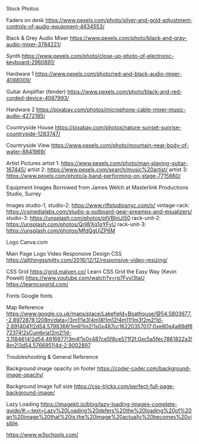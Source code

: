 Stock Photos


Faders on desk
https://www.pexels.com/photo/silver-and-gold-adjustment-controls-of-audio-equipment-4634553/

Black & Grey Audio Mixer
https://www.pexels.com/photo/black-and-gray-audio-mixer-3784221/

Synth
https://www.pexels.com/photo/close-up-photo-of-electronic-keyboard-2960891/

Hardware 1
https://www.pexels.com/photo/red-and-black-audio-mixer-4088009/

Guitar Amplifier (fender)
https://www.pexels.com/photo/black-and-red-corded-device-4087993/

Hardware 2
https://pixabay.com/photos/microphone-cable-mixer-music-audio-4272185/

Countryside House
https://pixabay.com/photos/nature-sunset-sunrise-countryside-1283747/

Countryside View
https://www.pexels.com/photo/mountain-near-body-of-water-8841969/

Artist Pictures
artist 1: https://www.pexels.com/photo/man-playing-guitar-167445/
artist 2: https://www.pexels.com/search/music%20artist/
artist 3: https://www.pexels.com/photo/a-band-performing-on-stage-7715660/


Equipment Images
Borrowed from James Welch at Masterlink Productions Studio, Surrey

Images
studio-1, studio-2: https://www.riftstudiosnyc.com/o/
vintage-rack: https://csmedialabs.com/studio-a-outboard-gear-preamps-and-equalizers/
studio-3: https://unsplash.com/photos/ptVBlniJi50
rack-unit-2: https://unsplash.com/photos/QnWXq1qYFyU
rack-unit-3: https://unsplash.com/photos/MfdQgUjZP6M

Logo
Canva.com



Main Page Logo Video Responsive Design CSS
https://allthingssmitty.com/2016/12/12/responsive-video-resizing/


CSS Grid
https://grid.malven.co/
Learn CSS Grid the Easy Way (Kevin Powell) https://www.youtube.com/watch?v=rg7Fvvl3taU
https://learncssgrid.com/


Fonts
Google fonts

Map Reference
https://www.google.co.uk/maps/place/Lakefield+Boathouse/@54.5803677,-2.8972878,1208m/data=!3m1!1e3!4m18!1m12!4m11!1m3!2m2!1d-2.8914041!2d54.5798366!1m6!1m2!1s0x487cc16220357017:0xe80e4a89df872374!2sCumbria!2m2!1d-3.1184614!2d54.4816677!3m4!1s0x487ce5f8ce571f2f:0xc5a5fec7861822a3!8m2!3d54.5766951!4d-2.9002897





Troubleshooting & General Reference

Background image opacity on footer
https://coder-coder.com/background-image-opacity/

Background Image full size
https://css-tricks.com/perfect-full-page-background-image/

Lazy Loading
https://imagekit.io/blog/lazy-loading-images-complete-guide/#:~:text=Lazy%20Loading%20defers%20the%20loading%20of%20an%20image%20that%20is,the%20image%20actually%20becomes%20visible.

https://www.w3schools.com/
